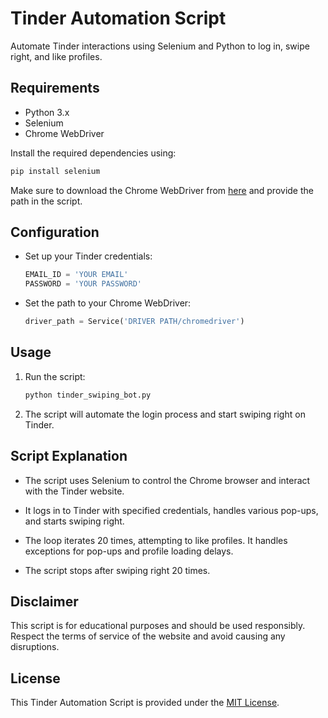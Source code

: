 
# Tinder Automation Script

Automate Tinder interactions using Selenium and Python to log in, swipe right, and like profiles.

## Requirements

- Python 3.x
- Selenium
- Chrome WebDriver

Install the required dependencies using:

```bash
pip install selenium
```

Make sure to download the Chrome WebDriver from [here](https://sites.google.com/chromium.org/driver/) and provide the path in the script.

## Configuration

- Set up your Tinder credentials:
  ```python
  EMAIL_ID = 'YOUR EMAIL'
  PASSWORD = 'YOUR PASSWORD'
  ```

- Set the path to your Chrome WebDriver:
  ```python
  driver_path = Service('DRIVER PATH/chromedriver')
  ```

## Usage

1. Run the script:
    ```bash
    python tinder_swiping_bot.py
    ```

2. The script will automate the login process and start swiping right on Tinder.

## Script Explanation

- The script uses Selenium to control the Chrome browser and interact with the Tinder website.

- It logs in to Tinder with specified credentials, handles various pop-ups, and starts swiping right.

- The loop iterates 20 times, attempting to like profiles. It handles exceptions for pop-ups and profile loading delays.

- The script stops after swiping right 20 times.

## Disclaimer

This script is for educational purposes and should be used responsibly. Respect the terms of service of the website and avoid causing any disruptions.

## License

This Tinder Automation Script is provided under the [MIT License](LICENSE).
```

